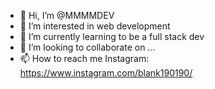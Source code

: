 - 👋 Hi, I’m @MMMMDEV
- 👀 I’m interested in web development
- 🌱 I’m currently learning to be a full stack dev
- 💞️ I’m looking to collaborate on ...
- 📫 How to reach me Instagram: https://www.instagram.com/blank190190/

<!---
MMMMDEV/MMMMDEV is a ✨ special ✨ repository because its `README.md` (this file) appears on your GitHub profile.
You can click the Preview link to take a look at your changes.
--->
